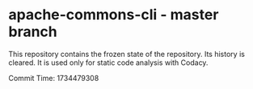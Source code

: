 # apache-commons-cli - master branch

This repository contains the frozen state of the repository.
Its history is cleared. It is used only for static code
analysis with Codacy.

Commit Time: 1734479308